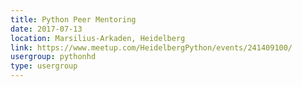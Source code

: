```yaml
---
title: Python Peer Mentoring
date: 2017-07-13
location: Marsilius-Arkaden, Heidelberg
link: https://www.meetup.com/HeidelbergPython/events/241409100/
usergroup: pythonhd
type: usergroup
---
```

